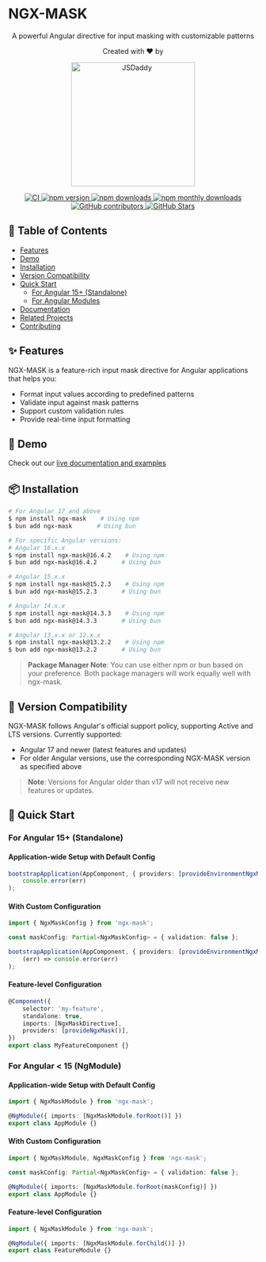 # NGX-MASK

<p align="center">
  A powerful Angular directive for input masking with customizable patterns
</p>

<p align="center">
  Created with ❤️ by
</p>

<p align="center">
  <a href="https://jsdaddy.io">
    <img src="http://jsdaddy.io/assets/images/shared/logo.svg" alt="JSDaddy" width="250">
  </a>
</p>

<p align="center">
  <a href="https://github.com/JsDaddy/ngx-mask/actions/workflows/quality-check.yml">
    <img src="https://github.com/JsDaddy/ngx-mask/actions/workflows/quality-check.yml/badge.svg?branch=develop" alt="CI">
  </a>
  <a href="https://www.npmjs.com/package/ngx-mask">
    <img src="https://img.shields.io/npm/v/ngx-mask.svg" alt="npm version">
  </a>
  <a href="https://npmjs.org/ngx-mask">
    <img src="https://img.shields.io/npm/dt/ngx-mask.svg" alt="npm downloads">
  </a>
  <a href="https://www.npmjs.com/package/ngx-mask">
    <img src="https://img.shields.io/npm/dm/ngx-mask.svg" alt="npm monthly downloads">
  </a>
  <a href="https://github.com/JSDaddy/ngx-mask">
    <img src="https://img.shields.io/github/contributors/JSDaddy/ngx-mask.svg?style=flat" alt="GitHub contributors">
  </a>
  <a href="https://github.com/JSDaddy/ngx-mask">
    <img src="https://img.shields.io/github/stars/JSDaddy/ngx-mask.svg?label=GitHub%20Stars&style=flat" alt="GitHub Stars">
  </a>
</p>

## 📖 Table of Contents

- [Features](#features)
- [Demo](#demo)
- [Installation](#installation)
- [Version Compatibility](#version-compatibility)
- [Quick Start](#quick-start)
    - [For Angular 15+ (Standalone)](#for-angular-15-standalone)
    - [For Angular Modules](#for-angular-modules)
- [Documentation](#documentation)
- [Related Projects](#related-projects)
- [Contributing](#contributing)

## ✨ Features

NGX-MASK is a feature-rich input mask directive for Angular applications that helps you:

- Format input values according to predefined patterns
- Validate input against mask patterns
- Support custom validation rules
- Provide real-time input formatting

## 🚀 Demo

Check out our [live documentation and examples](https://jsdaddy.github.io/ngx-mask/)

## 📦 Installation

```bash
# For Angular 17 and above
$ npm install ngx-mask    # Using npm
$ bun add ngx-mask       # Using bun

# For specific Angular versions:
# Angular 16.x.x
$ npm install ngx-mask@16.4.2    # Using npm
$ bun add ngx-mask@16.4.2       # Using bun

# Angular 15.x.x
$ npm install ngx-mask@15.2.3    # Using npm
$ bun add ngx-mask@15.2.3       # Using bun

# Angular 14.x.x
$ npm install ngx-mask@14.3.3    # Using npm
$ bun add ngx-mask@14.3.3       # Using bun

# Angular 13.x.x or 12.x.x
$ npm install ngx-mask@13.2.2    # Using npm
$ bun add ngx-mask@13.2.2       # Using bun
```

> **Package Manager Note**: You can use either npm or bun based on your preference. Both package managers will work equally well with ngx-mask.

## 🔄 Version Compatibility

NGX-MASK follows Angular's official support policy, supporting Active and LTS versions. Currently supported:

- Angular 17 and newer (latest features and updates)
- For older Angular versions, use the corresponding NGX-MASK version as specified above

> **Note**: Versions for Angular older than v17 will not receive new features or updates.

## 🚀 Quick Start

### For Angular 15+ (Standalone)

#### Application-wide Setup with Default Config

```typescript
bootstrapApplication(AppComponent, { providers: [provideEnvironmentNgxMask()] }).catch((err) =>
    console.error(err)
);
```

#### With Custom Configuration

```typescript
import { NgxMaskConfig } from 'ngx-mask';

const maskConfig: Partial<NgxMaskConfig> = { validation: false };

bootstrapApplication(AppComponent, { providers: [provideEnvironmentNgxMask(maskConfig)] }).catch(
    (err) => console.error(err)
);
```

#### Feature-level Configuration

```typescript
@Component({
    selector: 'my-feature',
    standalone: true,
    imports: [NgxMaskDirective],
    providers: [provideNgxMask()],
})
export class MyFeatureComponent {}
```

### For Angular < 15 (NgModule)

#### Application-wide Setup with Default Config

```typescript
import { NgxMaskModule } from 'ngx-mask';

@NgModule({ imports: [NgxMaskModule.forRoot()] })
export class AppModule {}
```

#### With Custom Configuration

```typescript
import { NgxMaskModule, NgxMaskConfig } from 'ngx-mask';

const maskConfig: Partial<NgxMaskConfig> = { validation: false };

@NgModule({ imports: [NgxMaskModule.forRoot(maskConfig)] })
export class AppModule {}
```

#### Feature-level Configuration

```typescript
import { NgxMaskModule } from 'ngx-mask';

@NgModule({ imports: [NgxMaskModule.forChild()] })
export class FeatureModule {}
```
